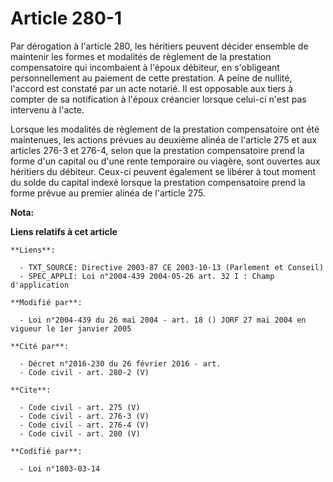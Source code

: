 # Article 280-1

Par dérogation à l'article 280, les héritiers peuvent décider ensemble de maintenir les formes et modalités de règlement de
la prestation compensatoire qui incombaient à l'époux débiteur, en s'obligeant personnellement au paiement de cette
prestation. A peine de nullité, l'accord est constaté par un acte notarié. Il est opposable aux tiers à compter de sa
notification à l'époux créancier lorsque celui-ci n'est pas intervenu à l'acte. 

Lorsque les modalités de règlement de la prestation compensatoire ont été maintenues, les actions prévues au deuxième alinéa
de l'article 275 et aux articles 276-3 et 276-4, selon que la prestation compensatoire prend la forme d'un capital ou d'une
rente temporaire ou viagère, sont ouvertes aux héritiers du débiteur. Ceux-ci peuvent également se libérer à tout moment du
solde du capital indexé lorsque la prestation compensatoire prend la forme prévue au premier alinéa de l'article 275.

**Nota:**



**Liens relatifs à cet article**

	**Liens**:

	  - TXT_SOURCE: Directive 2003-87 CE 2003-10-13 (Parlement et Conseil)
	  - SPEC_APPLI: Loi n°2004-439 2004-05-26 art. 32 I : Champ d'application

	**Modifié par**:

	  - Loi n°2004-439 du 26 mai 2004 - art. 18 () JORF 27 mai 2004 en vigueur le 1er janvier 2005

	**Cité par**:

	  - Décret n°2016-230 du 26 février 2016 - art.
	  - Code civil - art. 280-2 (V)

	**Cite**:

	  - Code civil - art. 275 (V)
	  - Code civil - art. 276-3 (V)
	  - Code civil - art. 276-4 (V)
	  - Code civil - art. 280 (V)

	**Codifié par**:

	  - Loi n°1803-03-14
